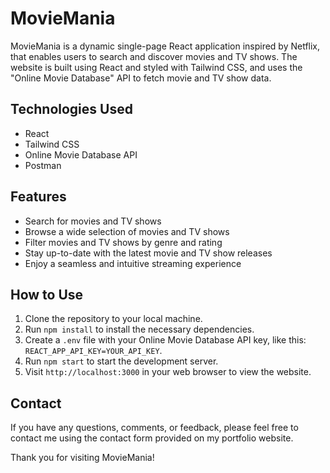 # MovieMania

MovieMania is a dynamic single-page React application inspired by Netflix, that enables users to search and discover movies and TV shows. The website is built using React and styled with Tailwind CSS, and uses the "Online Movie Database" API to fetch movie and TV show data.

## Technologies Used

- React
- Tailwind CSS
- Online Movie Database API
- Postman

## Features

- Search for movies and TV shows
- Browse a wide selection of movies and TV shows
- Filter movies and TV shows by genre and rating
- Stay up-to-date with the latest movie and TV show releases
- Enjoy a seamless and intuitive streaming experience

## How to Use

1. Clone the repository to your local machine.
2. Run `npm install` to install the necessary dependencies.
3. Create a `.env` file with your Online Movie Database API key, like this: `REACT_APP_API_KEY=YOUR_API_KEY`.
4. Run `npm start` to start the development server.
5. Visit `http://localhost:3000` in your web browser to view the website.

## Contact

If you have any questions, comments, or feedback, please feel free to contact me using the contact form provided on my portfolio website.

Thank you for visiting MovieMania!
